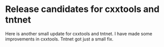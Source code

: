 Release candidates for cxxtools and tntnet
==========================================
Here is another small update for cxxtools and tntnet.
I have made some improvements in cxxtools. Tntnet got just
a small fix.
